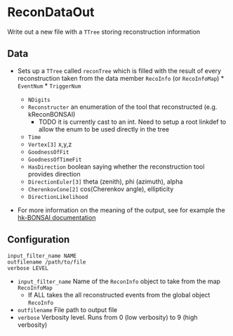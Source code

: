 # ReconDataOut

Write out a new file with a `TTree` storing reconstruction information

## Data

* Sets up a `TTree` called `reconTree` which is filled with the result of every reconstruction taken from the data member `RecoInfo` (or `RecoInfoMap`)
    	* `EventNum` 
      	* `TriggerNum`
	* `NDigits`
	* `Reconstructer` an enumeration of the tool that reconstructed (e.g. kReconBONSAI)
	  * TODO it is currently cast to an int. Need to setup a root linkdef to allow the enum to be used directly in the tree
	* `Time`
	* `Vertex[3]` x,y,z
	* `GoodnessOfFit`
	* `GoodnessOfTimeFit`
	* `HasDirection` boolean saying whether the reconstruction tool provides direction
	* `DirectionEuler[3]` theta (zenith), phi (azimuth), alpha
	* `CherenkovCone[2]` cos(Cherenkov angle), ellipticity
	* `DirectionLikelihood`

* For more information on the meaning of the output, see for example the [hk-BONSAI documentation](https://github.com/hyperk/hk-BONSAI)

## Configuration

```
input_filter_name NAME
outfilename /path/to/file
verbose LEVEL
```

* `input_filter_name` Name of the `ReconInfo` object to take from the map `RecoInfoMap`
  * If ALL takes the all reconstructed events from the global object `RecoInfo`
* `outfilename` File path to output file
* `verbose` Verbosity level. Runs from 0 (low verbosity) to 9 (high verbosity)
